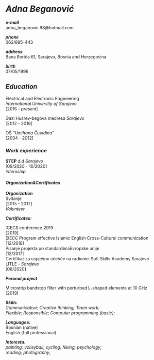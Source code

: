 <!DOCTYPE html>
<html>
<head>
	<title>Adna Beganovic CV </title>
</head>
<body>
    <h1><i>Adna Beganović</i></h1>
       <i><p><b>e-mail </b> </i><br>  adna_beganovic.98@hotmail.com</p>
       <i><p><b>phone  </b></i> <br>
        062/895-443 </p>
       <i><p><b>address </b></i> <br>
        Bana Borića 61, Sarajevo, Bosnia and Herzegovina </p>
       <i><p><b>birth </b> </i> <br>   07/05/1998
    <h2><i>Education</i></h2>
        <p>Electrical and Electronic Engineering <br>
    	<i>International University of Sarajevo</i> <br>[2016 - <i>present</i>]</p>
    	<p>Gazi Husrev-begova medresa <i>Sarajevo</i> <br> [2012 - 2016]</p>
    	<p>OŠ <i>"Umihana Čuvidina"</i> <br>
    	 [2004 - 2012] </p>
    <h3><i>Work experience</i></h3>
        <p><b>STEP</b> d.d <i>Sarajevo</i> <br>[09/2020 - 10/2020] <br> 
        	<i>Internship</i></p>
    <h4><i>Organization&Certificates</i></h4>
        <p><b><i>Organization <br> </i></b> Svitanje <br>[2015 - 2017] <br> <i>Volunteer</i></p>
        <p><b><i>Certificates: </i></b></p>
         ICECS conference 2019 <br>[2019] <br>
         EIECC Program effective Islamic English Cross-Cultural communication <br>[12/2018]<br>
        Pisanje projekta po standardimaEvropske unije <br>[12/2017]<br>
        Certifikat za uspješno učešće na radionici Soft Skills Academy Sarajevo LITLE - <i>Sarajevo</i> <br>[08/2020]
    <p><i><b>Peronal project</b></i></p>
        <p>Microstrip bandstop filter with perturbed L-shaped elements at 10 GHz <br>[2019]</p>
    <p><i><b>Skills</b> <br>Communicative; Creative thinking; Team work;  <br>     Flexible; Responsible; Computer programming (basic);</i></p>
    <p><i><b>Languages: </b></i><br> Bosnian (native) <br> English (full professional)</p>
    <p><i><b>Interesta: </b> <br> painting; volleyball; cycling; hiking; psychology;<br> reading; photography;</i></p>
        





</body>
</html>
